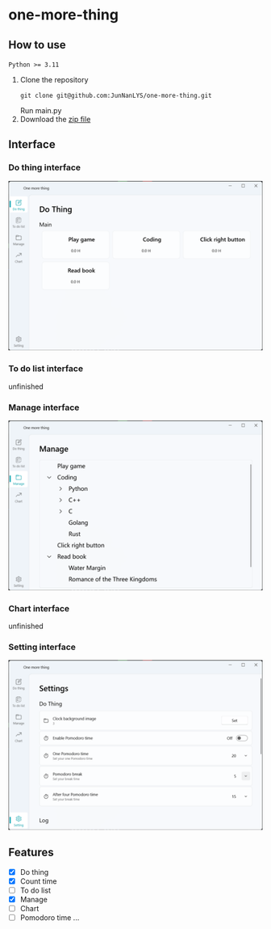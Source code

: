 # one-more-thing

## How to use
`Python >= 3.11`
1. Clone the repository
    ```git
    git clone git@github.com:JunNanLYS/one-more-thing.git
    ```
   Run main.py
2. Download the [zip file](https://github.com/JunNanLYS/one-more-thing/releases)

## Interface
### Do thing interface
![Do thing interface](./doc/images/do_thing_interface.png)
### To do list interface
unfinished
### Manage interface
![Manage interface](./doc/images/manage_interface.png)
### Chart interface
unfinished
### Setting interface
![Setting interface](./doc/images/setting_interface.png)

## Features
- [x] Do thing
- [x] Count time
- [ ] To do list
- [x] Manage
- [ ] Chart
- [ ] Pomodoro time
...
